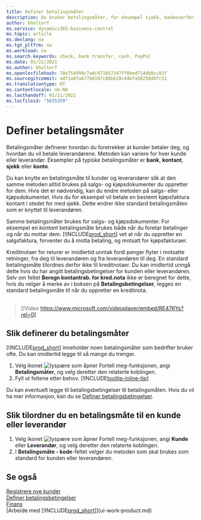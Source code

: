```yaml
---
title: Definer betalingsmåter
description: Du bruker betalingsmåter, for eksempel sjekk, bankoverføring, kontanter eller PayPal, til å definere hvordan salgs- og kjøpsfakturaer skal betales.
author: bholtorf
ms.service: dynamics365-business-central
ms.topic: article
ms.devlang: na
ms.tgt_pltfrm: na
ms.workload: na
ms.search.keywords: check, bank transfer, cash, PayPal
ms.date: 01/21/2021
ms.author: bholtorf
ms.openlocfilehash: 78e754998c7adc871b57347ff0bed714db8cc83f
ms.sourcegitcommit: adf1a87a677b8197c68bb28c44b7a58250d6fc51
ms.translationtype: HT
ms.contentlocale: nb-NO
ms.lasthandoff: 01/21/2021
ms.locfileid: "5035359"
---
```

# <a name="set-up-payment-methods"></a>Definer betalingsmåter

Betalingsmåter definerer hvordan du foretrekker at kunder betaler deg, og hvordan du vil betale leverandørene. Metoden kan variere for hver kunde eller leverandør. Eksempler på typiske betalingsmåter er **bank**, **kontant**, **sjekk** eller **konto**.

Du kan knytte en betalingsmåte til kunder og leverandører slik at den samme metoden alltid brukes på salgs- og kjøpsdokumenter du oppretter for dem. Hvis det er nødvendig, kan du endre metoden på salgs- eller kjøpsdokumentet. Hvis du for eksempel vil betale en bestemt kjøpsfaktura kontant i stedet for med sjekk. Dette endrer ikke standard betalingsmåten som er knyttet til leverandøren.

Samme betalingsmåter brukes for salgs- og kjøpsdokumenter. For eksempel en _kontant_ betalingsmåte brukes både når du foretar betalinger og når du mottar dem. [!INCLUDE[prod_short](includes/prod_short.md)] vet at når du oppretter en salgsfaktura, forventer du å motta betaling, og motsatt for kjøpsfakturaer.

Kreditnotaer for returer er imidlertid unntak fordi penger flyter i motsatte retninger, fra deg til leverandøren og fra leverandøren til deg. En standard betalingsmåte tilordnes derfor ikke til kreditnotaer. Du kan imidlertid unngå dette hvis du har angitt betalingsbetingelser for kunden eller leverandøren. Selv om feltet **Beregn kontantrab. for kred.nota** ikke er beregnet for dette, hvis du velger å merke av i boksen på **Betalingsbetingelser**, legges en standard betalingsmåte til når du oppretter en kreditnota. <br><br>  

> [!Video https://www.microsoft.com/videoplayer/embed/RE476Ys?rel=0]

## <a name="to-set-up-a-payment-method"></a>Slik definerer du betalingsmåter

[!INCLUDE[prod_short](includes/prod_short.md)] inneholder noen betalingsmåter som bedrifter bruker ofte. Du kan imidlertid legge til så mange du trenger.

1. Velg ikonet ![lyspære som åpner Fortell meg-funksjonen](media/ui-search/search_small.png "Fortell hva du vil gjøre"), angi **Betalingsmåter**, og velg deretter den relaterte koblingen.
2. Fyll ut feltene etter behov. [!INCLUDE[tooltip-inline-tip](includes/tooltip-inline-tip_md.md)]

Du kan eventuelt legge til betalingsbetingelser til betalingsmåten. Hvis du vil ha mer informasjon, kan du se [Definer betalingsbetingelser](finance-payment-terms.md).  

## <a name="to-assign-a-payment-method-to-a-customer-or-vendor"></a>Slik tilordner du en betalingsmåte til en kunde eller leverandør

1. Velg ikonet ![lyspære som åpner Fortell meg-funksjonen](media/ui-search/search_small.png "Fortell hva du vil gjøre"), angi **Kunde** eller **Leverandør**, og velg deretter den relaterte koblingen.
2. I **Betalingsmåte - kode**-feltet velger du metoden som skal brukes som standard for kunden eller leverandøren.

## <a name="see-also"></a>Se også

[Registrere nye kunder](sales-how-register-new-customers.md)  
[Definer betalingsbetingelser](finance-payment-terms.md)  
[Finans](finance.md)  
[Arbeide med [!INCLUDE[prod_short](includes/prod_short.md)]](ui-work-product.md)  
